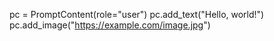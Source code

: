 
pc = PromptContent(role="user")
pc.add_text("Hello, world!")
pc.add_image("https://example.com/image.jpg")


